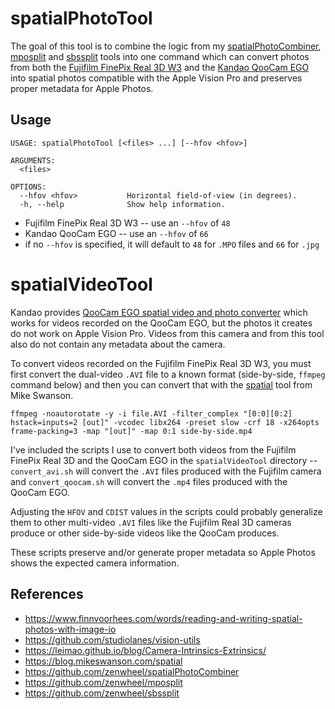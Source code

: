 # spatialPhotoTool

The goal of this tool is to combine the logic from my [spatialPhotoCombiner](https://github.com/zenwheel/spatialPhotoCombiner), [mposplit](https://github.com/zenwheel/mposplit) and [sbssplit](https://github.com/zenwheel/sbssplit) tools into one command which can convert photos from both the [Fujifilm FinePix Real 3D W3](https://www.dpreview.com/products/fujifilm/compacts/fujifilm_w3) and the [Kandao QooCam EGO](https://www.kandaovr.com/qoocam-ego) into spatial photos compatible with the Apple Vision Pro and preserves proper metadata for Apple Photos.

## Usage

```
USAGE: spatialPhotoTool [<files> ...] [--hfov <hfov>]

ARGUMENTS:
  <files>

OPTIONS:
  --hfov <hfov>           Horizontal field-of-view (in degrees).
  -h, --help              Show help information.
```

* Fujifilm FinePix Real 3D W3 -- use an `--hfov` of `48`
* Kandao QooCam EGO -- use an `--hfov` of `66`
* if no `--hfov` is specified, it will default to `48` for `.MPO` files and `66` for `.jpg`


# spatialVideoTool

Kandao provides [QooCam EGO spatial video and photo converter](https://www.kandaovr.com/support/detail?item=consumer&id=vLmegvkJ74wX) which works for videos recorded on the QooCam EGO, but the photos it creates do not work on Apple Vision Pro.  Videos from this camera and from this tool also do not contain any metadata about the camera.

To convert videos recorded on the Fujifilm FinePix Real 3D W3, you must first convert the dual-video `.AVI` file to a known format (side-by-side, `ffmpeg` command below) and then you can convert that with the [spatial](https://blog.mikeswanson.com/spatial) tool from Mike Swanson.

```
ffmpeg -noautorotate -y -i file.AVI -filter_complex "[0:0][0:2] hstack=inputs=2 [out]" -vcodec libx264 -preset slow -crf 18 -x264opts frame-packing=3 -map "[out]" -map 0:1 side-by-side.mp4
```

I've included the scripts I use to convert both videos from the Fujifilm FinePix Real 3D and the QooCam EGO in the `spatialVideoTool` directory -- `convert_avi.sh` will convert the `.AVI` files produced with the Fujifilm camera and `convert_qoocam.sh` will convert the `.mp4` files produced with the QooCam EGO.

Adjusting the `HFOV` and `CDIST` values in the scripts could probably generalize them to other multi-video `.AVI` files like the Fujifilm Real 3D cameras produce or other side-by-side videos like the QooCam produces.

These scripts preserve and/or generate proper metadata so Apple Photos shows the expected camera information.

## References

* https://www.finnvoorhees.com/words/reading-and-writing-spatial-photos-with-image-io
* https://github.com/studiolanes/vision-utils
* https://leimao.github.io/blog/Camera-Intrinsics-Extrinsics/
* https://blog.mikeswanson.com/spatial
* https://github.com/zenwheel/spatialPhotoCombiner
* https://github.com/zenwheel/mposplit
* https://github.com/zenwheel/sbssplit